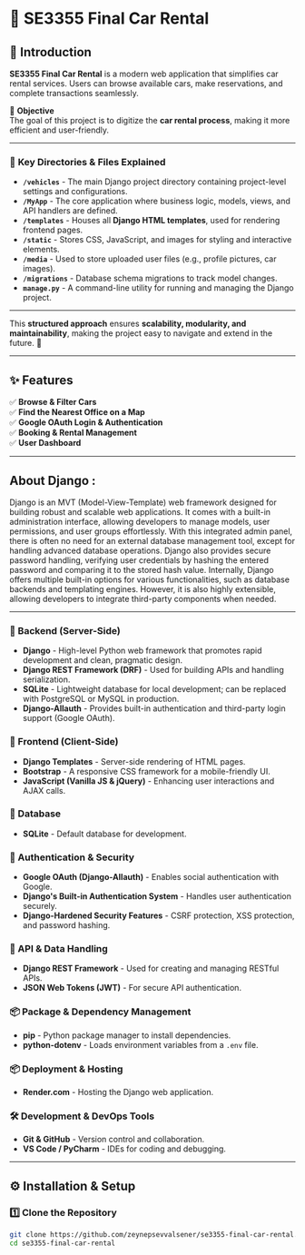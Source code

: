 # 🚗 SE3355 Final Car Rental

## 🏁 Introduction  
**SE3355 Final Car Rental** is a modern web application that simplifies car rental services. Users can browse available cars, make reservations, and complete transactions seamlessly.

📢 **Objective**  
The goal of this project is to digitize the **car rental process**, making it more efficient and user-friendly.

---

### 📌 **Key Directories & Files Explained**  
- **`/vehicles`** - The main Django project directory containing project-level settings and configurations.  
- **`/MyApp`** - The core application where business logic, models, views, and API handlers are defined.  
- **`/templates`** - Houses all **Django HTML templates**, used for rendering frontend pages.  
- **`/static`** - Stores CSS, JavaScript, and images for styling and interactive elements.  
- **`/media`** - Used to store uploaded user files (e.g., profile pictures, car images).  
- **`/migrations`** - Database schema migrations to track model changes.  
- **`manage.py`** - A command-line utility for running and managing the Django project.  

---

This **structured approach** ensures **scalability, modularity, and maintainability**, making the project easy to navigate and extend in the future. 🚀

---

## ✨ Features  

✅ **Browse & Filter Cars**  
✅ **Find the Nearest Office on a Map**  
✅ **Google OAuth Login & Authentication**  
✅ **Booking & Rental Management**  
✅ **User Dashboard**  

---
## About Django : 
Django is an MVT (Model-View-Template) web framework designed for building robust and scalable web applications. It comes with a built-in administration interface, allowing developers to manage models, user permissions, and user groups effortlessly. With this integrated admin panel, there is often no need for an external database management tool, except for handling advanced database operations.
Django also provides secure password handling, verifying user credentials by hashing the entered password and comparing it to the stored hash value. Internally, Django offers multiple built-in options for various functionalities, such as database backends and templating engines. However, it is also highly extensible, allowing developers to integrate third-party components when needed.

---  

### 🚀 Backend (Server-Side)
- **Django** - High-level Python web framework that promotes rapid development and clean, pragmatic design.
- **Django REST Framework (DRF)** - Used for building APIs and handling serialization.
- **SQLite** - Lightweight database for local development; can be replaced with PostgreSQL or MySQL in production.
- **Django-Allauth** - Provides built-in authentication and third-party login support (Google OAuth).

### 🎨 Frontend (Client-Side)
- **Django Templates** - Server-side rendering of HTML pages.
- **Bootstrap** - A responsive CSS framework for a mobile-friendly UI.
- **JavaScript (Vanilla JS & jQuery)** - Enhancing user interactions and AJAX calls.

### 💾 Database
- **SQLite** - Default database for development.

### 🔑 Authentication & Security
- **Google OAuth (Django-Allauth)** - Enables social authentication with Google.
- **Django's Built-in Authentication System** - Handles user authentication securely.
- **Django-Hardened Security Features** - CSRF protection, XSS protection, and password hashing.

### 📡 API & Data Handling
- **Django REST Framework** - Used for creating and managing RESTful APIs.
- **JSON Web Tokens (JWT)**  - For secure API authentication.

### 📦 Package & Dependency Management
- **pip** - Python package manager to install dependencies.
- **python-dotenv** - Loads environment variables from a `.env` file.

### 📦 Deployment & Hosting
- **Render.com** - Hosting the Django web application.

### 🛠️ Development & DevOps Tools
- **Git & GitHub** - Version control and collaboration.
- **VS Code / PyCharm** - IDEs for coding and debugging.

---

## ⚙️ Installation & Setup  

### 1️⃣ **Clone the Repository**
```bash
git clone https://github.com/zeynepsevvalsener/se3355-final-car-rental.git
cd se3355-final-car-rental
